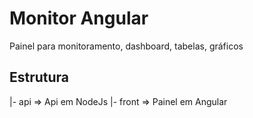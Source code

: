 # Monitor Angular
Painel para monitoramento, dashboard, tabelas, gráficos

## Estrutura
|- api => Api em NodeJs
|- front => Painel em Angular